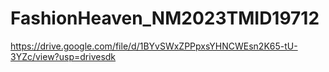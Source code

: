 # FashionHeaven_NM2023TMID19712
https://drive.google.com/file/d/1BYvSWxZPPpxsYHNCWEsn2K65-tU-3YZc/view?usp=drivesdk
